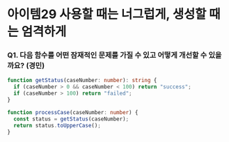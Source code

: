 # 아이템29 사용할 때는 너그럽게, 생성할 때는 엄격하게

### Q1. 다음 함수를 어떤 잠재적인 문제를 가질 수 있고 어떻게 개선할 수 있을까요? (경민)

```ts
function getStatus(caseNumber: number): string {
  if (caseNumber > 0 && caseNumber < 100) return "success";
  if (caseNumber > 100) return "failed";
}

function processCase(caseNumber: number) {
  const status = getStatus(caseNumber);
  return status.toUpperCase();
}
```
